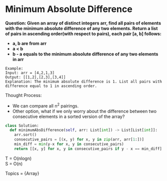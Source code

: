 # Minimum Absolute Difference

<b>Question:
Given an array of distinct integers arr, find all pairs of elements with the minimum absolute difference of any two elements. 
Return a list of pairs in ascending order(with respect to pairs), each pair [a, b] follows:</b>
* <b>a, b are from arr</b>
* <b>a < b</b>
* <b>b - a equals to the minimum absolute difference of any two elements in arr</b>
 
 
```
Example: 
Input: arr = [4,2,1,3]
Output: [[1,2],[2,3],[3,4]]
Explanation: The minimum absolute difference is 1. List all pairs with difference equal to 1 in ascending order.
```

Thought Process:
* We can compare all n<sup>2</sup> pairings. 
* Other option, what if we only worry about the difference between two consecutive elements in a sorted version of the array?

```python
class Solution:
  def minimumAbsDifference(self, arr: List[int]) -> List[List[int]]:
    arr.sort()
    consecutive_pairs = [(x, y) for x, y in zip(arr, arr[1:])] 
    min_diff = min(y-x for x, y in consecutive_pairs)
    return [[x, y] for x, y in consecutive_pairs if y - x == min_diff]   
```

T = O(nlogn)  
S = O(n) 

Topics = {Array}
